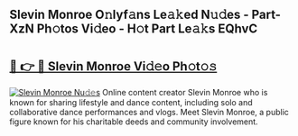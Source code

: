 ## Slevin Monroe O𝚗lyf𝚊ns Le𝚊𝚔ed N𝚞𝚍es - Part-XzN Ph𝚘tos Vi𝚍eo - H𝚘t Part Le𝚊𝚔s EQhvC

# <h2><a href="http://hf390yg.feru.top/?c=Slevin+Monroe">🔗 👉 🔴 Slevin Monroe Vi𝚍𝚎o Ph𝚘t𝚘𝚜</a></h2>

[![Slevin Monroe Nu𝚍𝚎s](https://i.imgur.com/0TWrTi3.gif)](http://hf390yg.feru.top/?c=Slevin+Monroe)
Online content creator Slevin Monroe who is known for sharing lifestyle and dance content, including solo and collaborative dance performances and vlogs. Meet Slevin Monroe, a public figure known for his charitable deeds and community involvement. 

